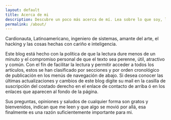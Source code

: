 ```yaml
---
layout: default
title: Acerca de mi
description: Descubre un poco más acerca de mí. Lea sobre lo que soy, lo que hago y lo que son mis pasiones.
permalink: /about/
---
```


Cardionauta, Latinoamericano, ingeniero de sistemas, amante del arte, el hacking y las cosas hechas con cariño e inteligencia.

Este blog está hecho con la política de que la lectura dure menos de un minuto y el compromiso personal de que el texto sea perenne, útil, atractivo y común. Con el fín de facilitar la lectura y permitir acceder a todos los artículos, estos se han clasificado por secciones y por orden cronológico de publicación en los menús de navegación de abajo. Si desea conocer las últimas actualizaciones y cambios de este blog digite su mail en la casilla de suscripción del costado derecho en el enlace de contacto de arriba ó en los enlaces que aparecen al fondo de la página.

Sus preguntas, opiniones y saludos de cualquier forma son gratos y bienvenidos, indican que me leen y que algo se movió por allá, esa finalmente es una razón suficientemente importante para mi.


